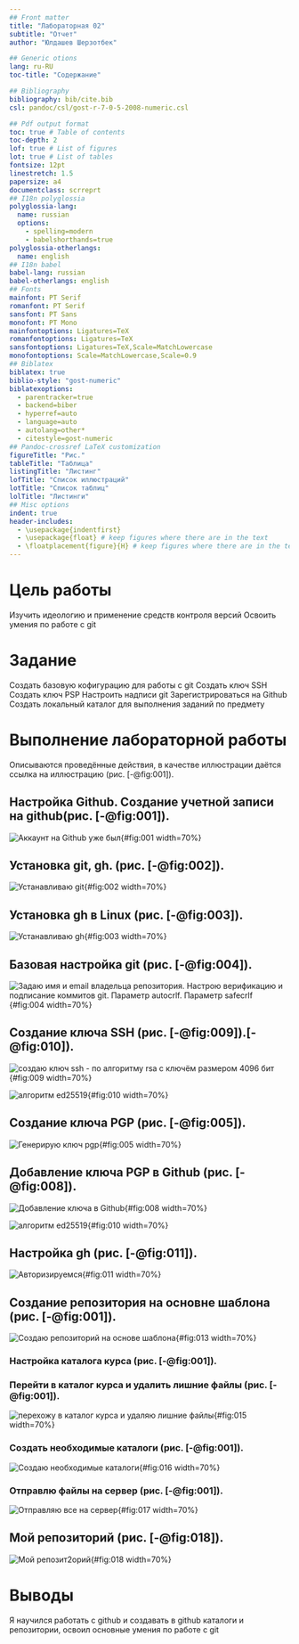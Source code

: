 ```yaml
---
## Front matter
title: "Лабораторная 02"
subtitle: "Отчет"
author: "Юлдашев Шерзотбек"

## Generic otions
lang: ru-RU
toc-title: "Содержание"

## Bibliography
bibliography: bib/cite.bib
csl: pandoc/csl/gost-r-7-0-5-2008-numeric.csl

## Pdf output format
toc: true # Table of contents
toc-depth: 2
lof: true # List of figures
lot: true # List of tables
fontsize: 12pt
linestretch: 1.5
papersize: a4
documentclass: scrreprt
## I18n polyglossia
polyglossia-lang:
  name: russian
  options:
	- spelling=modern
	- babelshorthands=true
polyglossia-otherlangs:
  name: english
## I18n babel
babel-lang: russian
babel-otherlangs: english
## Fonts
mainfont: PT Serif
romanfont: PT Serif
sansfont: PT Sans
monofont: PT Mono
mainfontoptions: Ligatures=TeX
romanfontoptions: Ligatures=TeX
sansfontoptions: Ligatures=TeX,Scale=MatchLowercase
monofontoptions: Scale=MatchLowercase,Scale=0.9
## Biblatex
biblatex: true
biblio-style: "gost-numeric"
biblatexoptions:
  - parentracker=true
  - backend=biber
  - hyperref=auto
  - language=auto
  - autolang=other*
  - citestyle=gost-numeric
## Pandoc-crossref LaTeX customization
figureTitle: "Рис."
tableTitle: "Таблица"
listingTitle: "Листинг"
lofTitle: "Список иллюстраций"
lotTitle: "Список таблиц"
lolTitle: "Листинги"
## Misc options
indent: true
header-includes:
  - \usepackage{indentfirst}
  - \usepackage{float} # keep figures where there are in the text
  - \floatplacement{figure}{H} # keep figures where there are in the text
---
```


# Цель работы

Изучить идеологию и применение средств контроля версий
Освоить умения по работе с git

# Задание

Создать базовую кофигурацию для работы с git
Создать ключ SSH
Создать ключ PSP
Настроить надписи git
Зарегистрироваться на Github
Создать локальный каталог для выполнения заданий по предмету

# Выполнение лабораторной работы

Описываются проведённые действия, в качестве иллюстрации даётся ссылка на иллюстрацию (рис. [-@fig:001]).

## Настройка Github. Создание учетной записи на github(рис. [-@fig:001]).

![Аккаунт на Github уже был](image/1.jpg){#fig:001 width=70%}

## Установка git, gh. (рис. [-@fig:002]).

![Устанавливаю git](image/2.jpg){#fig:002 width=70%}

## Установка gh в Linux (рис. [-@fig:003]).

![Устанавливаю gh](image/3.jpg){#fig:003 width=70%}

## Базовая настройка git (рис. [-@fig:004]).

![Задаю имя и email владельца репозитория. Настрою верификацию и подписание коммитов git. Параметр autocrlf. Параметр safecrlf](image/4.jpg){#fig:004 width=70%}

## Создание ключа SSH (рис. [-@fig:009]).[-@fig:010]).

![создаю ключ ssh - по алгоритму rsa с ключём размером 4096 бит](image/9.jpg){#fig:009 width=70%}

![алгоритм ed25519](image/10.jpg){#fig:010 width=70%}

## Создание ключа PGP (рис. [-@fig:005]).

![Генерирую ключ pgp](image/5.jpg){#fig:005 width=70%}

## Добавление ключа PGP в Github (рис. [-@fig:008]).

![Добавление ключа в Github](image/8.jpg){#fig:008 width=70%}

![алгоритм ed25519](image/10.jpg){#fig:010 width=70%}

## Настройка gh (рис. [-@fig:011]).

![Авторизируемся](image/11.jpg){#fig:011 width=70%}

## Создание репозитория на основне шаблона (рис. [-@fig:001]).

![Создаю репозиторий на основе шаблона](image/13.jpg){#fig:013 width=70%}

### Настройка каталога курса (рис. [-@fig:001]).

### Перейти в каталог курса и удалить лишние файлы (рис. [-@fig:001]).

![перехожу в каталог курса и удаляю лишние файлы](image/15.jpg){#fig:015 width=70%}

### Создать необходимые каталоги (рис. [-@fig:001]).

![Создаю необходимые каталоги](image/16.jpg){#fig:016 width=70%}

### Отправлю файлы на сервер (рис. [-@fig:001]).

![Отправляю все на сервер](image/17.jpg){#fig:017 width=70%}

## Мой репозиторий (рис. [-@fig:018]).

![Мой репозит2орий](image/18.jpg){#fig:018 width=70%}






# Выводы

Я научился работать с github и создавать в github каталоги и репозитории, освоил основные умения по работе с git


